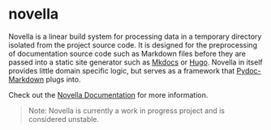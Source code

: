 # novella

Novella is a linear build system for processing data in a temporary directory isolated from the project source
code. It is designed for the preprocessing of documentation source code such as Markdown files before they are
passed into a static site generator such as [Mkdocs][] or [Hugo][]. Novella in itself provides little domain
specific logic, but serves as a framework that [Pydoc-Markdown][] plugs into.

  [Mkdocs]: https://www.mkdocs.org/
  [Hugo]: https://gohugo.io/
  [Pydoc-Markdown]: https://github.com/NiklasRosenstein/pydoc-markdown
  [Novella Documentation]: https://niklasrosenstein.github.io/novella

Check out the [Novella Documentation][] for more information.

> Note: Novella is currently a work in progress project and is considered unstable.
